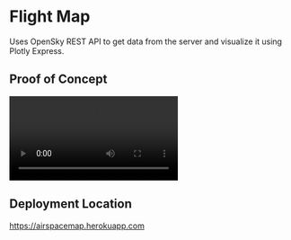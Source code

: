 # Flight Map


Uses OpenSky REST API to get data from the server and visualize it using Plotly Express. 



## Proof of Concept 
![](PoC/Test.mov)

## Deployment Location

https://airspacemap.herokuapp.com